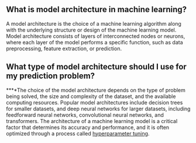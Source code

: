 **What is model architecture in machine learning?**
---------------------------------------------------

A model architecture is the choice of a machine learning algorithm along with the underlying structure or design of the machine learning model. Model architecture consists of layers of interconnected nodes or neurons, where each layer of the model performs a specific function, such as data preprocessing, feature extraction, or prediction.  


**What type of model architecture should I use for my prediction problem?**
---------------------------------------------------------------------------

**‍**The choice of the model architecture depends on the type of problem being solved, the size and complexity of the dataset, and the available computing resources. Popular model architectures include decision trees for smaller datasets, and deep neural networks for larger datasets, including feedforward neural networks, convolutional neural networks, and transformers. The architecture of a machine learning model is a critical factor that determines its accuracy and performance, and it is often optimized through a process called [hyperparameter tuning](https://www.hopsworks.ai/dictionary/hyperparameter-tuning).

